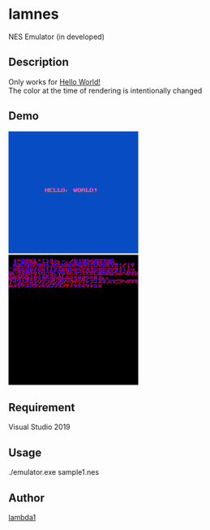 lamnes
====
NES Emulator (in developed)  

## Description
Only works for [Hello World!](http://hp.vector.co.jp/authors/VA042397/nes/sample.html)  
The color at the time of rendering is intentionally changed

## Demo
![render1](https://github.com/Lambda1/lamnes/blob/main/appendix/render_one_frame.png)
![render2](https://github.com/Lambda1/lamnes/blob/main/appendix/render_CHR_ROM.png)

## Requirement
Visual Studio 2019

## Usage
./emulator.exe sample1.nes

## Author
[lambda1](https://github.com/lambda1)
